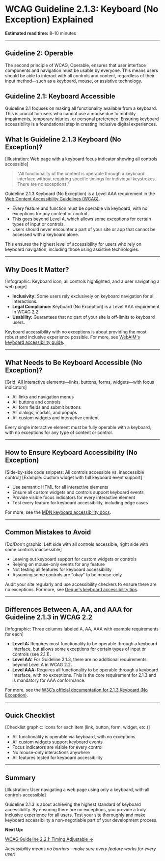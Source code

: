 <!--
title: WCAG Guideline 2.1.3: Keyboard (No Exception) Explained
series: Making the Web Accessible for All
description: A practical guide to WCAG Guideline 2.1.3 (Keyboard, No Exception)—what it means, why it matters, and how to ensure all functionality is accessible via keyboard, with no exceptions.
keywords: wcag 2.1.3, keyboard accessibility, no exception, web standards, digital inclusion, screen readers, accessible navigation
image: wcag-2-1-3-keyboard-no-exception.png
imageAlt: Illustration of a keyboard and a web page with all controls accessible
-->

# **WCAG Guideline 2.1.3: Keyboard (No Exception) Explained**

**Estimated read time:** 8–10 minutes

---

## **Guideline 2: Operable**

The second principle of WCAG, Operable, ensures that user interface components and navigation must be usable by everyone. This means users should be able to interact with all controls and content, regardless of their input method—such as a keyboard, mouse, or assistive technology.

## **Guideline 2.1: Keyboard Accessible**

Guideline 2.1 focuses on making all functionality available from a keyboard. This is crucial for users who cannot use a mouse due to mobility impairments, temporary injuries, or personal preference. Ensuring keyboard accessibility is a foundational step in creating inclusive digital experiences.

## **What Is Guideline 2.1.3 Keyboard (No Exception)?**

[Illustration: Web page with a keyboard focus indicator showing all controls accessible]

> "All functionality of the content is operable through a keyboard interface without requiring specific timings for individual keystrokes. There are no exceptions."

Guideline 2.1.3 Keyboard (No Exception) is a Level AAA requirement in the [Web Content Accessibility Guidelines (WCAG)](https://www.w3.org/WAI/WCAG22/quickref/#keyboard-no-exception).

- Every feature and function must be operable via keyboard, with no exceptions for any content or control.
- This goes beyond Level A, which allows some exceptions for certain types of input or controls.
- Users should never encounter a part of your site or app that cannot be accessed with a keyboard alone.

This ensures the highest level of accessibility for users who rely on keyboard navigation, including those using assistive technologies.

---

## **Why Does It Matter?**

[Infographic: Keyboard icon, all controls highlighted, and a user navigating a web page]

- **Inclusivity:** Some users rely exclusively on keyboard navigation for all interactions.
- **Legal Compliance:** Keyboard (No Exception) is a Level AAA requirement in WCAG 2.2.
- **Usability:** Guarantees that no part of your site is off-limits to keyboard users.

Keyboard accessibility with no exceptions is about providing the most robust and inclusive experience possible. For more, see [WebAIM's keyboard accessibility guide](https://webaim.org/techniques/keyboard/).

---

## **What Needs to Be Keyboard Accessible (No Exception)?**

[Grid: All interactive elements—links, buttons, forms, widgets—with focus indicators]

- All links and navigation menus
- All buttons and controls
- All form fields and submit buttons
- All dialogs, modals, and popups
- All custom widgets and interactive content

Every single interactive element must be fully operable with a keyboard, with no exceptions for any type of content or control.

---

## **How to Ensure Keyboard Accessibility (No Exception)**

[Side-by-side code snippets: All controls accessible vs. inaccessible control]
[Example: Custom widget with full keyboard event support]

- Use semantic HTML for all interactive elements
- Ensure all custom widgets and controls support keyboard events
- Provide visible focus indicators for every interactive element
- Test every feature for keyboard accessibility, including edge cases

For more, see the [MDN keyboard accessibility docs](https://developer.mozilla.org/en-US/docs/Web/Accessibility/Keyboard-navigable_JavaScript_widgets).

---

## **Common Mistakes to Avoid**

[Do/Don't graphic: Left side with all controls accessible, right side with some controls inaccessible]

- Leaving out keyboard support for custom widgets or controls
- Relying on mouse-only events for any feature
- Not testing all features for keyboard accessibility
- Assuming some controls are "okay" to be mouse-only

Audit your site regularly and use accessibility checkers to ensure there are no exceptions. For more, see [Deque's keyboard accessibility tips](https://www.deque.com/blog/keyboard-accessibility-tips/).

---

## **Differences Between A, AA, and AAA for Guideline 2.1.3 in WCAG 2.2**

[Infographic: Three columns labeled A, AA, AAA with example requirements for each]

- **Level A:** Requires most functionality to be operable through a keyboard interface, but allows some exceptions for certain types of input or controls (see 2.1.1).
- **Level AA:** For Guideline 2.1.3, there are no additional requirements beyond Level A in WCAG 2.2.
- **Level AAA:** Requires all functionality to be operable through a keyboard interface, with no exceptions. This is the core requirement for 2.1.3 and is mandatory for AAA conformance.

For more, see the [W3C’s official documentation for 2.1.3 Keyboard (No Exception)](https://www.w3.org/WAI/WCAG22/Understanding/keyboard-no-exception.html).

---

## **Quick Checklist**

[Checklist graphic: Icons for each item (link, button, form, widget, etc.)]

- All functionality is operable via keyboard, with no exceptions
- All custom widgets support keyboard events
- Focus indicators are visible for every control
- No mouse-only interactions anywhere
- All features tested for keyboard accessibility

---

## **Summary**

[Illustration: User navigating a web page using only a keyboard, with all controls accessible]

Guideline 2.1.3 is about achieving the highest standard of keyboard accessibility. By ensuring there are no exceptions, you provide a truly inclusive experience for all users. Test your site thoroughly and make keyboard accessibility a non-negotiable part of your development process.

**Next Up:**

[WCAG Guideline 2.2.1: Timing Adjustable →](WCAG-Guideline-2-2-1-Timing-Adjustable-Explained.md)

*Accessibility means no barriers—make sure every feature works for every user!*
